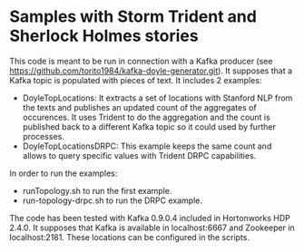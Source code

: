 # Samples with Storm Trident and Sherlock Holmes stories

This code is meant to be run in connection with a Kafka producer (see https://github.com/torito1984/kafka-doyle-generator.git).
It supposes that a Kafka topic is populated with pieces of text. It includes 2 examples:

-  DoyleTopLocations: It extracts a set of locations with Stanford NLP from the texts and publishes an updated count of the aggregates 
of occurences. It uses Trident to do the aggregation and the count is published back to a different Kafka topic so it could 
used by further processes.
- DoyleTopLocationsDRPC: This example keeps the same count and allows to query specific values with Trident DRPC capabilities.

In order to run the examples:

- runTopology.sh to run the first example.
- run-topology-drpc.sh to run the DRPC example.

The code has been tested with Kafka 0.9.0.4 included in Hortonworks HDP 2.4.0. It supposes that Kafka is available in 
localhost:6667 and Zookeeper in localhost:2181. These locations can be configured in the scripts. 
